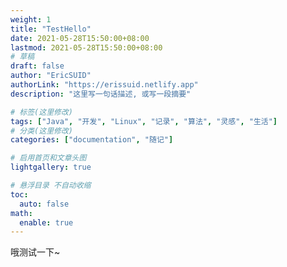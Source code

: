 ```yaml
---
weight: 1
title: "TestHello"
date: 2021-05-28T15:50:00+08:00
lastmod: 2021-05-28T15:50:00+08:00
# 草稿
draft: false
author: "EricSUID"
authorLink: "https://erissuid.netlify.app"
description: "这里写一句话描述, 或写一段摘要"

# 标签(这里修改)
tags: ["Java", "开发", "Linux", "记录", "算法", "灵感", "生活"]
# 分类(这里修改)
categories: ["documentation", "随记"]

# 启用首页和文章头图
lightgallery: true

# 悬浮目录 不自动收缩
toc:
  auto: false
math:
  enable: true
---
```


哦测试一下~
